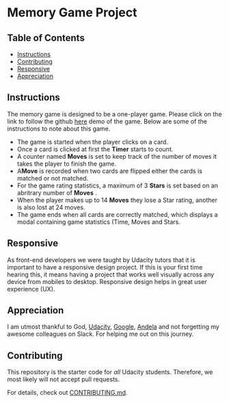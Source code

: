 # Memory Game Project

## Table of Contents

* [Instructions](#instructions)
* [Contributing](#contributing)
* [Responsive](#responsive)
* [Appreciation](#appreciation)


## Instructions

The memory game is designed to be a one-player game. Please click on the link to follow the github <a href="https://chilezdengr.github.io/Memory-Game/">here</a> demo of the game. Below are some of the instructions to note about this game.

<div>
  <ul>
    <li>The game is started when the player clicks on a card.</li>
    <li>Once a card is clicked at first the <strong>Timer</strong> starts to count.</li>
    <li>A counter named <strong>Moves</strong> is set to keep track of the number of moves it takes the player to finish the game.</li>
    <li>A<strong>Move</strong> is recorded when two cards are flipped either the cards is matched or not matched.</li>
    <li>For the game rating statistics, a maximum of 3 <strong>Stars</strong> is set based on an abritrary number of <strong>Moves</strong> .</li>
    <li>When the player makes up to 14 <strong>Moves</strong> they lose a Star rating, another is also lost at 24 moves.</li>
    <li>The game ends when all cards are correctly matched, which displays a modal containing game statistics (Time, Moves and Stars.</li>
    
  </ul>
</div>


## Responsive
As front-end developers we were taught by Udacity tutors that it is important to have a responsive design project. If this is your first time hearing this, it means having a project that works well visually across any device from mobiles to desktop. Responsive design helps in great user experience (UX).

## Appreciation
I am utmost thankful to God, <a href="https://www.udacity.com/">Udacity</a>, <a href="https://www.google.com/">Google</a>, <a href="https://www.andela.com/">Andela</a> and not forgetting my awesome colleagues on Slack. For helping me out on this journey. 


## Contributing

This repository is the starter code for _all_ Udacity students. Therefore, we most likely will not accept pull requests.

For details, check out [CONTRIBUTING.md](CONTRIBUTING.md).
